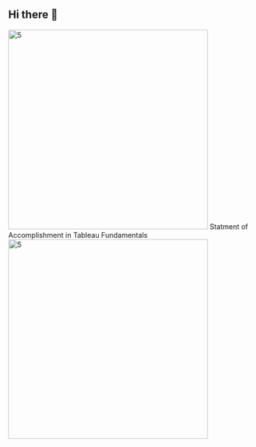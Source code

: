 ## Hi there 👋

<!--
**DonovanNoble/DonovanNoble** is a ✨ _special_ ✨ repository because its `README.md` (this file) appears on your GitHub profile.

Here are some ideas to get you started:

- 🔭 I’m currently working on being a data god
- 🌱 I’m currently learning data god stuff
- 👯 I’m looking to collaborate on data god things
- 🤔 I’m looking for help with data god stuff
- 💬 Ask me about being a data god
- 📫 How to reach me: ..
- 😄 Pronouns: god of data
- ⚡ Fun fact: data god
-->
<img src="https://github.com/user-attachments/assets/03afe58c-265d-4f1a-9dff-546530d09460" alt="5" width="400">
Statment of Accomplishment in Tableau Fundamentals
<img src="https://github.com/user-attachments/files/17270561/Statment.of.Accomplishment.pdf" alt="5" width="400">
